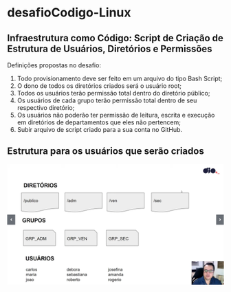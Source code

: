 # desafioCodigo-Linux
## Infraestrutura como Código: Script de Criação de Estrutura de Usuários, Diretórios e Permissões
Definições propostas no desafio:

1. Todo provisionamento deve ser feito em um arquivo do tipo Bash Script;
2. O dono de todos os diretórios criados será o usuário root;
3. Todos os usuários terão permissão total dentro do diretório público;
4. Os usuários de cada grupo terão permissão total dentro de seu respectivo diretório;
5. Os usuários não poderão ter permissão de leitura, escrita e execução em diretórios de departamentos que eles não pertencem;
6. Subir arquivo de script criado para a sua conta no GitHub.

## Estrutura para os usuários que serão criados
![Alt text](./estruturaUsuarios.png "Optional title")
